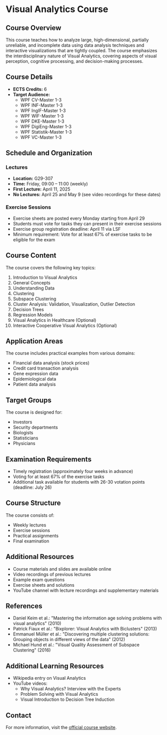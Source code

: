 # Visual Analytics Course

## Course Overview
This course teaches how to analyze large, high-dimensional, partially unreliable, and incomplete data using data analysis techniques and interactive visualizations that are tightly coupled. The course emphasizes the interdisciplinary nature of Visual Analytics, covering aspects of visual perception, cognitive processing, and decision-making processes.

## Course Details
- **ECTS Credits:** 6
- **Target Audience:** 
  - WPF CV-Master 1-3
  - WPF INF-Master 1-3
  - WPF IngIF-Master 1-3
  - WPF WIF-Master 1-3
  - WPF DKE-Master 1-3
  - WPF DigiEng-Master 1-3
  - WPF Statistik-Master 1-3
  - WPF VC-Master 1-3

## Schedule and Organization
### Lectures
- **Location:** G29-307
- **Time:** Friday, 09:00 – 11:00 (weekly)
- **First Lecture:** April 11, 2025
- **No Lectures:** April 25 and May 9 (see video recordings for these dates)

### Exercise Sessions
- Exercise sheets are posted every Monday starting from April 29
- Students must vote for tasks they can present in their exercise sessions
- Exercise group registration deadline: April 11 via LSF
- Minimum requirement: Vote for at least 67% of exercise tasks to be eligible for the exam

## Course Content
The course covers the following key topics:

1. Introduction to Visual Analytics
2. General Concepts
3. Understanding Data
4. Clustering
5. Subspace Clustering
6. Cluster Analysis: Validation, Visualization, Outlier Detection
7. Decision Trees
8. Regression Models
9. Visual Analytics in Healthcare (Optional)
10. Interactive Cooperative Visual Analytics (Optional)

## Application Areas
The course includes practical examples from various domains:
- Financial data analysis (stock prices)
- Credit card transaction analysis
- Gene expression data
- Epidemiological data
- Patient data analysis

## Target Groups
The course is designed for:
- Investors
- Security departments
- Biologists
- Statisticians
- Physicians

## Examination Requirements
- Timely registration (approximately four weeks in advance)
- Voting for at least 67% of the exercise tasks
- Additional task available for students with 26-30 votation points (deadline: July 26)

## Course Structure
The course consists of:
- Weekly lectures
- Exercise sessions
- Practical assignments
- Final examination

## Additional Resources
- Course materials and slides are available online
- Video recordings of previous lectures
- Example exam questions
- Exercise sheets and solutions
- YouTube channel with lecture recordings and supplementary materials

## References
- Daniel Keim et al.: "Mastering the information age solving problems with visual analytics" (2010)
- Patrick Fiaux et al.: "Bixplorer: Visual Analytics with Biclusters" (2013)
- Emmanuel Müller et al.: "Discovering multiple clustering solutions: Grouping objects in different views of the data" (2012)
- Michael Hund et al.: "Visual Quality Assessment of Subspace Clustering" (2016)

## Additional Learning Resources
- Wikipedia entry on Visual Analytics
- YouTube videos:
  - Why Visual Analytics? Interview with the Experts
  - Problem Solving with Visual Analytics
  - Visual Introduction to Decision Tree Induction

## Contact
For more information, visit the [official course website](https://www.vismd.de/teaching/visual-analytics/). 